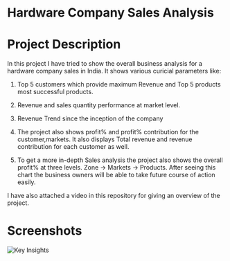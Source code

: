 # Hardware Company Sales Analysis

<h1> Project Description</h1>
In this project I have tried to show the overall business analysis for a hardware company sales in India. It shows various curicial parameters like:

1. Top 5 customers which provide maximum Revenue and Top 5 products most successful products.

2. Revenue and sales quantity performance at market level.

3. Revenue Trend since the inception of the company

4. The project also shows profit% and profit% contribution for the customer,markets. It also displays Total revenue and revenue contribution for each customer as well.

5. To get a more in-depth Sales analysis the project also shows the overall profit% at three levels. Zone -> Markets -> Products. After seeing this chart the business owners will be able to take future course of action easily.

I have also attached a video in this repository for giving an overview of the project.

<h1> Screenshots</h1>

![Key Insights](https://user-images.githubusercontent.com/51090958/236295713-9422445c-0a77-48e8-99cc-2aceacabcaa5.jpg)







